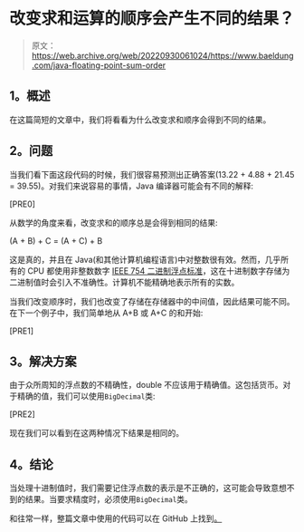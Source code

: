 # 改变求和运算的顺序会产生不同的结果？

> 原文：<https://web.archive.org/web/20220930061024/https://www.baeldung.com/java-floating-point-sum-order>

## **1。概述**

在这篇简短的文章中，我们将看看为什么改变求和顺序会得到不同的结果。

## **2。问题**

当我们看下面这段代码的时候，我们很容易预测出正确答案(13.22 + 4.88 + 21.45 = 39.55)。对我们来说容易的事情，Java 编译器可能会有不同的解释:

[PRE0]

从数学的角度来看，改变求和的顺序总是会得到相同的结果:

(A + B) + C = (A + C) + B

这是真的，并且在 Java(和其他计算机编程语言)中对整数很有效。然而，几乎所有的 CPU 都使用非整数数字 [IEEE 754 二进制浮点标准](https://web.archive.org/web/20221126215908/https://en.wikipedia.org/wiki/IEEE_floating_point)，这在十进制数字存储为二进制值时会引入不准确性。计算机不能精确地表示所有的实数。

当我们改变顺序时，我们也改变了存储在存储器中的中间值，因此结果可能不同。在下一个例子中，我们简单地从 A+B 或 A+C 的和开始:

[PRE1]

## **3。解决方案**

由于众所周知的浮点数的不精确性，double 不应该用于精确值。这包括货币。对于精确的值，我们可以使用`BigDecimal`类:

[PRE2]

现在我们可以看到在这两种情况下结果是相同的。

## **4。结论**

当处理十进制值时，我们需要记住浮点数的表示是不正确的，这可能会导致意想不到的结果。当要求精度时，必须使用`BigDecimal`类。

和往常一样，整篇文章中使用的代码可以在 GitHub 上找到[。](https://web.archive.org/web/20221126215908/https://github.com/eugenp/tutorials/tree/master/core-java-modules/core-java-numbers)
